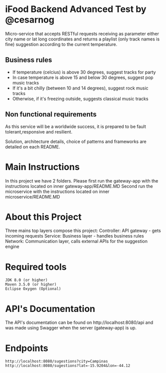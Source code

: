 # iFood Backend Advanced Test by @cesarnog

Micro-service that accepts RESTful requests receiving as parameter either city name or lat long coordinates and returns a playlist (only track names is fine) suggestion according to the current temperature.

## Business rules

* If temperature (celcius) is above 30 degrees, suggest tracks for party
* In case temperature is above 15 and below 30 degrees, suggest pop music tracks
* If it's a bit chilly (between 10 and 14 degrees), suggest rock music tracks
* Otherwise, if it's freezing outside, suggests classical music tracks 

## Non functional requirements

As this service will be a worldwide success, it is prepared to be fault tolerant,responsive and resilient.

Solution, architecture details, choice of patterns and frameworks are detailed on each README.


# Main Instructions

In this project we have 2 folders.
Please first run the gateway-app with the instructions located on inner gateway-app/README.MD
Second run the microservice with the instructions located on inner microservice/README.MD


# About this Project

Three mains top layers compose this project:
    Controller: API gateway - gets incoming requests
    Service: Business layer - handles business rules
    Network: Communication layer, calls external APIs for the suggestion engine

# Required tools
    JDK 8.0 (or higher)
    Maven 3.5.0 (or higher)
    Eclipse Oxygen (Optional)
    
# API's Documentation

The API's documentation can be found on http://localhost:8080/api and was made using Swagger when the server (gateway-app) is up.

# Endpoints
    http://localhost:8080/sugestions?city=Campinas
    http://localhost:8080/sugestions?lat=-15.9204&lon=-44.12
    
